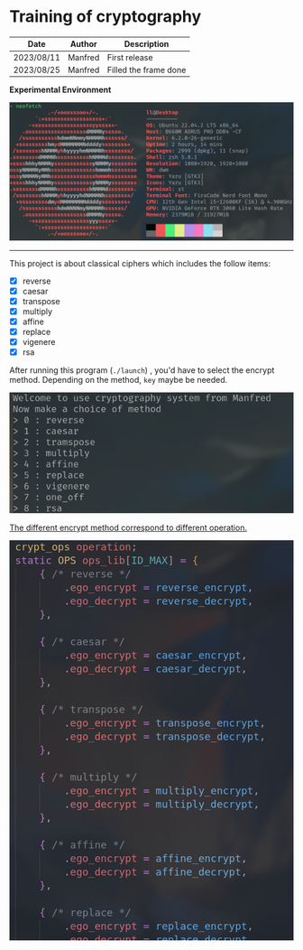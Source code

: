 # Training of cryptography

| Date       | Author  | Description           |
| ---------- | ------- | --------------------- |
| 2023/08/11 | Manfred | First release         |
| 2023/08/25 | Manfred | Filled the frame done |

**Experimental Environment**

![image-20230825180836656](README.assets/image-20230825180836656.png)

---

This project is about classical ciphers which includes the follow items:

- [x] reverse
- [x] caesar
- [x] transpose
- [x] multiply
- [x] affine
- [x] replace
- [x] vigenere
- [x] rsa

After running this program (`./launch`) , you'd have to select the encrypt method. Depending on the method, `key` maybe be needed.

![image-20230825182334592](README.assets/image-20230825182334592.png)

<u>The different encrypt method correspond to different operation.</u>

![image-20230825182526103](README.assets/image-20230825182526103.png)







